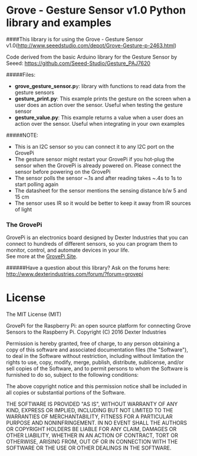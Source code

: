 Grove - Gesture Sensor v1.0 Python library and examples
=======================================================
####This library is for using the Grove - Gesture Sensor v1.0(http://www.seeedstudio.com/depot/Grove-Gesture-p-2463.html)

Code derived from the basic Arduino library for the Gesture Sensor by Seeed: https://github.com/Seeed-Studio/Gesture_PAJ7620

#####Files:
* **grove_gesture_sensor.p**y: library with functions to read data from the gesture sensors
* **gesture_print.py**: This example prints the gesture on the screen when a user does an action over the sensor. Useful when testing the gesture sensor
* **gesture_value.py**: This example returns a value when a user does an action over the sensor. Useful when integrating in your own examples

#####NOTE:
* This is an I2C sensor so you can connect it to any I2C port on the GrovePi
* The gesture sensor might restart your GrovePi if you hot-plug the sensor when the GrovePi is already powered on. Please connect the sensor before powering on the GrovePi
* The sensor polls the sensor ~.1s and after reading takes ~.4s to 1s to start polling again
* The datasheet for the sensor mentions the sensing distance b/w 5 and 15 cm 
* The sensor uses IR so it would be better to keep it away from IR sources of light


### The GrovePi

GrovePi is an electronics board designed by Dexter Industries that you can connect to hundreds of 
different sensors, so you can program them to monitor, control, and automate devices in your life.  
See more at the [GrovePi Site](http://dexterindustries.com/GrovePi/).


######Have a question about this library?  Ask on the forums here:  http://www.dexterindustries.com/forum/?forum=grovepi

# License

The MIT License (MIT)

GrovePi for the Raspberry Pi: an open source platform for connecting Grove Sensors to the Raspberry Pi.
Copyright (C) 2016  Dexter Industries

Permission is hereby granted, free of charge, to any person obtaining a copy
of this software and associated documentation files (the "Software"), to deal
in the Software without restriction, including without limitation the rights
to use, copy, modify, merge, publish, distribute, sublicense, and/or sell
copies of the Software, and to permit persons to whom the Software is
furnished to do so, subject to the following conditions:

The above copyright notice and this permission notice shall be included in
all copies or substantial portions of the Software.

THE SOFTWARE IS PROVIDED "AS IS", WITHOUT WARRANTY OF ANY KIND, EXPRESS OR
IMPLIED, INCLUDING BUT NOT LIMITED TO THE WARRANTIES OF MERCHANTABILITY,
FITNESS FOR A PARTICULAR PURPOSE AND NONINFRINGEMENT. IN NO EVENT SHALL THE
AUTHORS OR COPYRIGHT HOLDERS BE LIABLE FOR ANY CLAIM, DAMAGES OR OTHER
LIABILITY, WHETHER IN AN ACTION OF CONTRACT, TORT OR OTHERWISE, ARISING FROM,
OUT OF OR IN CONNECTION WITH THE SOFTWARE OR THE USE OR OTHER DEALINGS IN
THE SOFTWARE.
